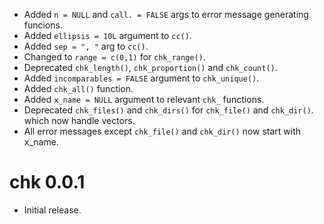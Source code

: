- Added `n = NULL` and `call. = FALSE` args to error message generating funcions.
- Added `ellipsis = 10L` argument to `cc()`.
- Added `sep = ", "` arg to `cc()`.
- Changed to `range = c(0,1)` for `chk_range()`.
- Deprecated `chk_length()`, `chk_proportion()` and `chk_count()`.
- Added `incomparables = FALSE` argument to `chk_unique()`.
- Added `chk_all()` function.
- Added `x_name = NULL` argument to relevant `chk_` functions.
- Deprecated `chk_files()` and `chk_dirs()` for `chk_file()` and `chk_dir()`.
which now handle vectors.
- All error messages except `chk_file()` and `chk_dir()` now start with x_name.

# chk 0.0.1

- Initial release.
